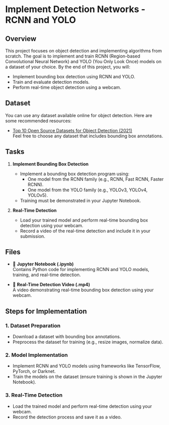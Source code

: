 # Implement Detection Networks - RCNN and YOLO

## Overview

This project focuses on object detection and implementing algorithms from scratch. The goal is to implement and train RCNN (Region-based Convolutional Neural Network) and YOLO (You Only Look Once) models on a dataset of your choice. By the end of this project, you will:

- Implement bounding box detection using RCNN and YOLO.
- Train and evaluate detection models.
- Perform real-time object detection using a webcam.

## Dataset

You can use any dataset available online for object detection. Here are some recommended resources:

- [Top 10 Open Source Datasets for Object Detection (2021)](https://www.analyticsvidhya.com/blog/2021/05/top-10-open-source-datasets-for-object-detection-machine-learning-in-2021/)  
  Feel free to choose any dataset that includes bounding box annotations.

## Tasks

1. **Implement Bounding Box Detection**  
   - Implement a bounding box detection program using:
     - One model from the RCNN family (e.g., RCNN, Fast RCNN, Faster RCNN).
     - One model from the YOLO family (e.g., YOLOv3, YOLOv4, YOLOv5).
   - Training must be demonstrated in your Jupyter Notebook.

2. **Real-Time Detection**  
   - Load your trained model and perform real-time bounding box detection using your webcam.
   - Record a video of the real-time detection and include it in your submission.


## Files

- 📂 **Jupyter Notebook (.ipynb)**  
  Contains Python code for implementing RCNN and YOLO models, training, and real-time detection.  

- 🎥 **Real-Time Detection Video (.mp4)**  
  A video demonstrating real-time bounding box detection using your webcam.  
 
## Steps for Implementation

### 1. Dataset Preparation
- Download a dataset with bounding box annotations.
- Preprocess the dataset for training (e.g., resize images, normalize data).

### 2. Model Implementation
- Implement RCNN and YOLO models using frameworks like TensorFlow, PyTorch, or Darknet.
- Train the models on the dataset (ensure training is shown in the Jupyter Notebook).

### 3. Real-Time Detection
- Load the trained model and perform real-time detection using your webcam.
- Record the detection process and save it as a video.

